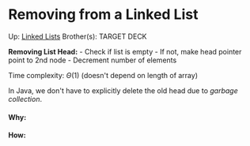 # Removing from a Linked List

Up: [Linked Lists](linked_lists)
Brother(s):
TARGET DECK

**Removing List Head:**
	- Check if list is empty
	- If not, make head pointer point to 2nd node
	- Decrement number of elements


Time complexity: $\Theta (1)$ (doesn't depend on length of array)

In Java, we don't have to explicitly delete the old head due to *garbage collection*.







































#### Why:
#### How:









